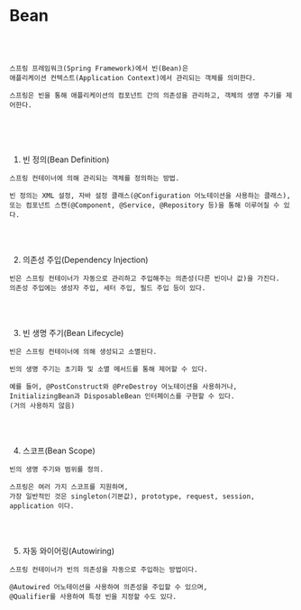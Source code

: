# Bean

<br /><br />

```
스프링 프레임워크(Spring Framework)에서 빈(Bean)은
애플리케이션 컨텍스트(Application Context)에서 관리되는 객체를 의미한다.

스프링은 빈을 통해 애플리케이션의 컴포넌트 간의 의존성을 관리하고, 객체의 생명 주기를 제어한다.
```

<br /><br /><br />

1. 빈 정의(Bean Definition)

```
스프링 컨테이너에 의해 관리되는 객체를 정의하는 방법.

빈 정의는 XML 설정, 자바 설정 클래스(@Configuration 어노테이션을 사용하는 클래스),
또는 컴포넌트 스캔(@Component, @Service, @Repository 등)을 통해 이루어질 수 있다.
```

<br /><br />

2. 의존성 주입(Dependency Injection)

```
빈은 스프링 컨테이너가 자동으로 관리하고 주입해주는 의존성(다른 빈이나 값)을 가진다.
의존성 주입에는 생성자 주입, 세터 주입, 필드 주입 등이 있다.
```

<br /><br />

3. 빈 생명 주기(Bean Lifecycle)

```
빈은 스프링 컨테이너에 의해 생성되고 소멸된다.

빈의 생명 주기는 초기화 및 소멸 메서드를 통해 제어할 수 있다.

예를 들어, @PostConstruct와 @PreDestroy 어노테이션을 사용하거나,
InitializingBean과 DisposableBean 인터페이스를 구현할 수 있다.
(거의 사용하지 않음)
```

<br /><br />

4. 스코프(Bean Scope)
```
빈의 생명 주기와 범위를 정의.

스프링은 여러 가지 스코프를 지원하며,
가장 일반적인 것은 singleton(기본값), prototype, request, session, application 이다.
```

<br /><br />

5. 자동 와이어링(Autowiring)

```
스프링 컨테이너가 빈의 의존성을 자동으로 주입하는 방법이다.

@Autowired 어노테이션을 사용하여 의존성을 주입할 수 있으며,
@Qualifier를 사용하여 특정 빈을 지정할 수도 있다.
```
